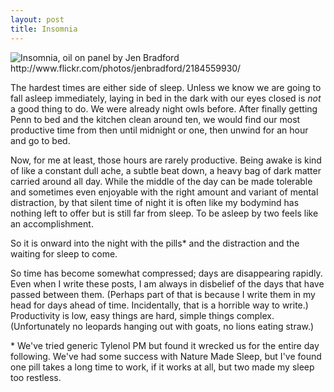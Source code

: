 ```yaml
---
layout: post
title: Insomnia
---
```


<img src="http://farm3.static.flickr.com/2129/2184559930_1a52ba5af7_o.jpg" title="Insomnia, oil on panel by Jen Bradford http://www.flickr.com/photos/jenbradford/2184559930/">

The hardest times are either side of sleep. Unless we know we are going to fall asleep immediately, laying in bed in the dark with our eyes closed is _not_ a good thing to do. We were already night owls before. After finally getting Penn to bed and the kitchen clean around ten, we would find our most productive time from then until midnight or one, then unwind for an hour and go to bed. 

Now, for me at least, those hours are rarely productive. Being awake is kind of like a constant dull ache, a subtle beat down, a heavy bag of dark matter carried around all day. While the middle of the day can be made tolerable and sometimes even enjoyable with the right amount and variant of mental distraction, by that silent time of night it is often like my bodymind has nothing left to offer but is still far from sleep. To be asleep by two feels like an accomplishment.

So it is onward into the night with the pills* and the distraction and the waiting for sleep to come.

So time has become somewhat compressed; days are disappearing rapidly. Even when I write these posts, I am always in disbelief of the days that have passed between them. (Perhaps part of that is because I write them in my head for days ahead of time. Incidentally, that is a horrible way to write.) Productivity is low, easy things are hard, simple things complex. (Unfortunately no leopards hanging out with goats, no lions eating straw.)

<p class="postscript">* We've tried generic Tylenol PM but found it wrecked us for the entire day following. We've had some success with Nature Made Sleep, but I've found one pill takes a long time to work, if it works at all, but two made my sleep too restless.</p>